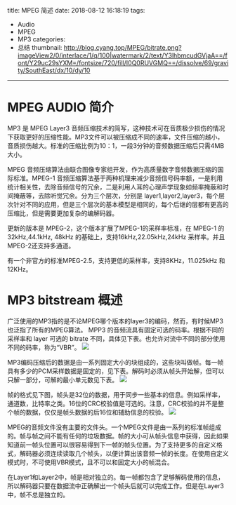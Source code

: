 title: MPEG 简述
date: 2018-08-12 16:18:19
tags:
- Audio
- MPEG
- MP3
categories:
- 总结
thumbnail: http://blog.cyang.top/MPEG/bitrate.png?imageView2/0/interlace/1/q/100|watermark/2/text/Y3lhbmcudGVjaA==/font/Y29uc29sYXM=/fontsize/720/fill/I0Q0RUVGMQ==/dissolve/69/gravity/SouthEast/dx/10/dy/10
---

# MPEG AUDIO 简介
MP3 是 MPEG Layer3 音频压缩技术的简写，这种技术可在音质极少损伤的情况下获取更好的压缩性能。MP3文件可以被压缩成不同的速率，文件压缩的越小，音质损伤越大。标准的压缩比例为10：1，一段3分钟的音频数据压缩后只需4MB大小。
<!-- more -->

MPEG 音频压缩算法由联合图像专家组开发，作为高质量数字音频数据压缩的国际标准。MPEG-1 音频压缩算法基于两种机理来减少音频信号码率额，一是利用统计相关性，去除音频信号的冗余，二是利用人耳的心理声学现象如频率掩蔽和时间掩蔽等，去除听觉冗余。分为三个层次，分别是 layer1,layer2,layer3，每个层次针对不同的应用，但是三个层次的基本模型是相同的，每个后继的层都有更高的压缩比，但是需要更加复杂的编解码器。

更新的版本是 MPEG-2，这个版本扩展了MPEG-1的采样率标准，在 MPEG-1 的 32kHz,44.1kHz, 48kHz 的基础上，支持16kHz,22.05kHz,24kHz 采样率。并且MPEG-2还支持多通道。

有一个非官方的标准MPEG-2.5，支持更低的采样率，支持8KHz，11.025kHz 和 12KHz。


# MP3 bitstream 概述

广泛使用的MP3指的是不论MPEG哪个版本的layer3的编码，然而，有时候MP3也泛指了所有的MPEG算法。
MPP3 的音频流具有固定可选的码率。根据不同的采样率和 layer 可选的 bitrate 不同，具体见下表。也允许对流中不同的部分使用不同的码率，称为“VBR”。
![](http://blog.cyang.top/MPEG/bitrate.png?imageView2/0/interlace/1/q/100|watermark/2/text/Y3lhbmcudGVjaA==/font/Y29uc29sYXM=/fontsize/720/fill/I0Q0RUVGMQ==/dissolve/69/gravity/SouthEast/dx/10/dy/10)

MP3编码压缩后的数据是由一系列固定大小的块组成的，这些块叫做帧。每一帧具有多少的PCM采样数据是固定的，见下表。解码时必须从帧头开始解，但可以只解一部分，可解的最小单元数见下表。
![](http://blog.cyang.top/MPEG/sample.png?imageView2/0/interlace/1/q/100|watermark/2/text/Y3lhbmcudGVjaA==/font/Y29uc29sYXM=/fontsize/720/fill/I0Q0RUVGMQ==/dissolve/69/gravity/SouthEast/dx/10/dy/10)

帧的格式见下图，帧头是32位的数据，用于同步一些基本的信息。例如采样率，通道数，比特率之类。16位的CRC校验值是可选的。注意，CRC校验的并不是整个帧的数据，仅仅是帧头数据的后16位和辅助信息的校验。
![](http://blog.cyang.top/MPEG/frame.png?imageView2/0/interlace/1/q/100|watermark/2/text/Y3lhbmcudGVjaA==/font/Y29uc29sYXM=/fontsize/720/fill/I0Q0RUVGMQ==/dissolve/69/gravity/SouthEast/dx/10/dy/10)

MPEG的音频文件没有主要的文件头。一个MPEG文件是由一系列的标准帧组成的。帧与帧之间不能有任何的垃圾数据。帧的大小可从帧头信息中获得，因此如果知道前一帧头位置可以很容易得到下一帧的帧头位置。为了支持更多的自定义格式，解码器必须连续读取几个帧头，以便计算出该音频一帧的长度。在使用自定义模式时，不可使用VBR模式，且不可以和固定大小的帧混合。

在Layer1和Layer2中，帧是相对独立的。每一帧都包含了足够解码使用的信息，所以解码器只要在数据流中正确解出一个帧头后就可以完成工作。但是在Layer3中，帧不总是独立的。
